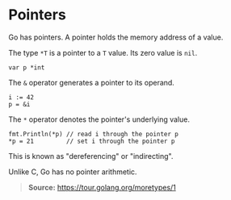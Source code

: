 # Pointers

Go has pointers. A pointer holds the memory address of a value.

The type `*T` is a pointer to a `T` value. Its zero value is `nil`.

~~~
var p *int
~~~

The `&` operator generates a pointer to its operand.

~~~
i := 42
p = &i
~~~

The `*` operator denotes the pointer's underlying value.

~~~
fmt.Println(*p) // read i through the pointer p
*p = 21         // set i through the pointer p
~~~

This is known as "dereferencing" or "indirecting".

Unlike C, Go has no pointer arithmetic.

> **Source:** https://tour.golang.org/moretypes/1
